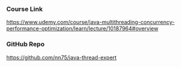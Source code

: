 
### Course Link
https://www.udemy.com/course/java-multithreading-concurrency-performance-optimization/learn/lecture/10187964#overview

### GitHub Repo
https://github.com/nn75/java-thread-expert
